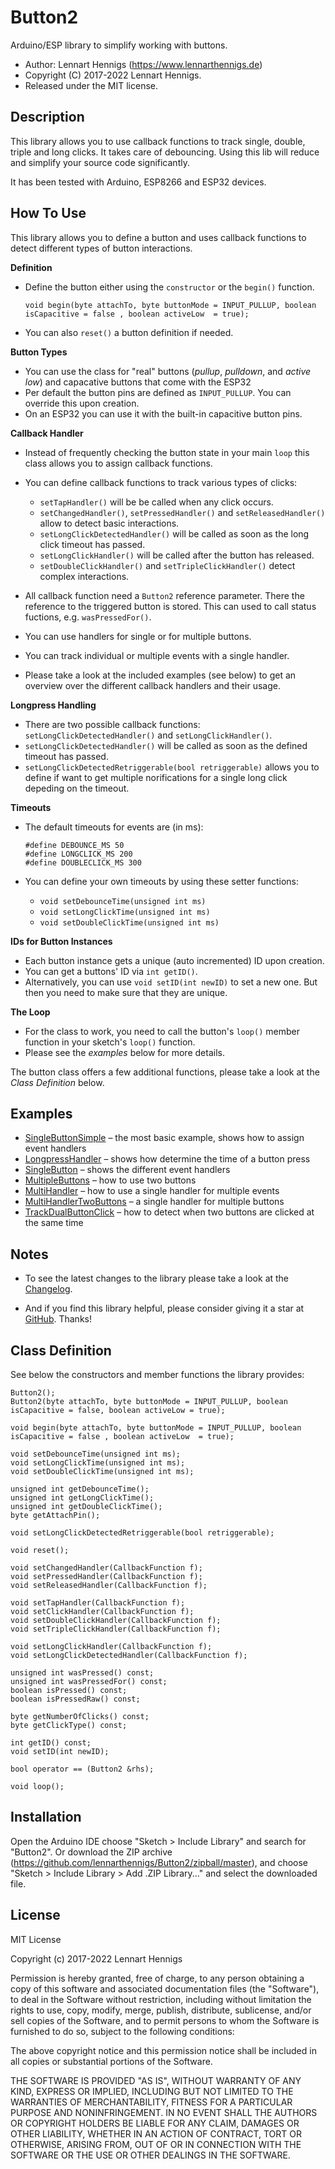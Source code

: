 Button2
======

Arduino/ESP library to simplify working with buttons.

* Author: Lennart Hennigs (https://www.lennarthennigs.de)
* Copyright (C) 2017-2022 Lennart Hennigs.
* Released under the MIT license.

Description
-----------
This library allows you to use callback functions to track single, double, triple and long clicks. 
It takes care of debouncing. Using this lib will reduce and simplify your source code significantly. 

It has been tested with Arduino, ESP8266 and ESP32 devices.


How To Use
----------
This library allows you to define a button and uses callback functions to detect different types of button interactions.


__Definition__
- Define the button either using the `constructor` or the `begin()` function.
  ```
  void begin(byte attachTo, byte buttonMode = INPUT_PULLUP, boolean isCapacitive = false , boolean activeLow  = true);
  ```
- You can also `reset()` a button definition if needed.


__Button Types__
- You can use the class for "real" buttons (*pullup*, *pulldown*, and *active low*) and capacative buttons that come with the ESP32
- Per default the button pins are defined as `INPUT_PULLUP`. You can override this upon creation.
- On an ESP32 you can use it with the built-in capacitive button pins.


__Callback Handler__
- Instead of frequently checking the button state in your main `loop` this class allows you to assign callback functions.
- You can define callback functions to track various types of clicks:
  - `setTapHandler()` will be be called when any click occurs.
  - `setChangedHandler()`, `setPressedHandler()` and `setReleasedHandler()` allow to detect basic interactions.
  - `setLongClickDetectedHandler()` will be called as soon as the long click timeout has passed.
  - `setLongClickHandler()` will be called after the button has released.
  - `setDoubleClickHandler()` and `setTripleClickHandler()` detect complex interactions.
 
- All callback function need a `Button2` reference parameter. There the reference to the triggered button is stored. This can used to call status fuctions, e.g. `wasPressedFor()`.

- You can use handlers for single or for multiple buttons.
- You can track individual or multiple events with a single handler.
- Please take a look at the included examples (see below) to get an overview over the different callback handlers and their usage. 


__Longpress Handling__
  - There are two possible callback functions: `setLongClickDetectedHandler()` and `setLongClickHandler()`.
  - `setLongClickDetectedHandler()` will be called as soon as the defined timeout has passed. 
  - `setLongClickDetectedRetriggerable(bool retriggerable)` allows you to define if want to get multiple norifications for a single long click depeding on the timeout.


__Timeouts__
- The default timeouts for events are (in ms):
  ```
  #define DEBOUNCE_MS 50
  #define LONGCLICK_MS 200
  #define DOUBLECLICK_MS 300
  ```

- You can define your own timeouts by using these setter functions:

  - `void setDebounceTime(unsigned int ms)`
  - `void setLongClickTime(unsigned int ms)`
  - `void setDoubleClickTime(unsigned int ms)`
  

__IDs for Button Instances__
  - Each button instance gets a unique (auto incremented) ID upon creation.
  - You can get a buttons' ID via `int getID()`. 
  - Alternatively, you can use `void setID(int newID)` to set a new one. But then you need to make sure that they are unique.
  

__The Loop__    
- For the class to work, you need to call the button's `loop()` member function in your sketch's `loop()` function. 
- Please see the *examples* below for more details.


The button class offers a few additional functions, please take a look at the *Class Definition* below.

Examples
-----
- [SingleButtonSimple](https://github.com/LennartHennigs/Button2/blob/master/examples/SingleButtonSimple/SingleButtonSimple.ino) – the most basic example, shows how to assign event handlers
- [LongpressHandler](https://github.com/LennartHennigs/Button2/blob/master/examples/LongpressHandler/LongpressHandler.ino) – shows how determine the time of a button press
- [SingleButton](https://github.com/LennartHennigs/Button2/blob/master/examples/SingleButton/SingleButton.ino) – shows the different event handlers
- [MultipleButtons](https://github.com/LennartHennigs/Button2/blob/master/examples/MultipleButtons/MultipleButtons.ino) – how to use two buttons
- [MultiHandler](https://github.com/LennartHennigs/Button2/blob/master/examples/MultiHandler/MultiHandler.ino) – how to use a single handler for multiple events
- [MultiHandlerTwoButtons](https://github.com/LennartHennigs/Button2/blob/master/examples/MultiHandlerTwoButtons/MultiHandlerTwoButtons.ino) – a single handler for multiple buttons
- [TrackDualButtonClick](https://github.com/LennartHennigs/Button2/blob/master/examples/TrackDualButtonClick/TrackDualButtonClick.ino) – how to detect when two buttons are clicked at the same time

Notes
-----

- To see the latest changes to the library please take a look at the [Changelog](https://github.com/LennartHennigs/Button2/blob/master/CHANGELOG.md).
 
- And if you find this library helpful, please consider giving it a star at [GitHub](https://github.com/LennartHennigs/Button2). Thanks!



Class Definition
----------------

See below the constructors and member functions the library provides:

```
Button2();
Button2(byte attachTo, byte buttonMode = INPUT_PULLUP, boolean isCapacitive = false, boolean activeLow = true);

void begin(byte attachTo, byte buttonMode = INPUT_PULLUP, boolean isCapacitive = false , boolean activeLow  = true);

void setDebounceTime(unsigned int ms);
void setLongClickTime(unsigned int ms);
void setDoubleClickTime(unsigned int ms);

unsigned int getDebounceTime();
unsigned int getLongClickTime();
unsigned int getDoubleClickTime();
byte getAttachPin();

void setLongClickDetectedRetriggerable(bool retriggerable);

void reset();

void setChangedHandler(CallbackFunction f);
void setPressedHandler(CallbackFunction f);
void setReleasedHandler(CallbackFunction f);

void setTapHandler(CallbackFunction f);
void setClickHandler(CallbackFunction f);
void setDoubleClickHandler(CallbackFunction f);
void setTripleClickHandler(CallbackFunction f);

void setLongClickHandler(CallbackFunction f);
void setLongClickDetectedHandler(CallbackFunction f);

unsigned int wasPressed() const;
unsigned int wasPressedFor() const;
boolean isPressed() const;
boolean isPressedRaw() const;

byte getNumberOfClicks() const;
byte getClickType() const;

int getID() const;
void setID(int newID);

bool operator == (Button2 &rhs);

void loop();
```

Installation
------------
Open the Arduino IDE choose "Sketch > Include Library" and search for "Button2". 
Or download the ZIP archive (https://github.com/lennarthennigs/Button2/zipball/master), and choose "Sketch > Include Library > Add .ZIP Library..." and select the downloaded file.


License
-------

MIT License

Copyright (c) 2017-2022 Lennart Hennigs

Permission is hereby granted, free of charge, to any person obtaining a copy
of this software and associated documentation files (the "Software"), to deal
in the Software without restriction, including without limitation the rights
to use, copy, modify, merge, publish, distribute, sublicense, and/or sell
copies of the Software, and to permit persons to whom the Software is
furnished to do so, subject to the following conditions:

The above copyright notice and this permission notice shall be included in all
copies or substantial portions of the Software.

THE SOFTWARE IS PROVIDED "AS IS", WITHOUT WARRANTY OF ANY KIND, EXPRESS OR
IMPLIED, INCLUDING BUT NOT LIMITED TO THE WARRANTIES OF MERCHANTABILITY,
FITNESS FOR A PARTICULAR PURPOSE AND NONINFRINGEMENT. IN NO EVENT SHALL THE
AUTHORS OR COPYRIGHT HOLDERS BE LIABLE FOR ANY CLAIM, DAMAGES OR OTHER
LIABILITY, WHETHER IN AN ACTION OF CONTRACT, TORT OR OTHERWISE, ARISING FROM,
OUT OF OR IN CONNECTION WITH THE SOFTWARE OR THE USE OR OTHER DEALINGS IN THE
SOFTWARE.
